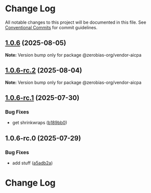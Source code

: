 # Change Log

All notable changes to this project will be documented in this file.
See [Conventional Commits](https://conventionalcommits.org) for commit guidelines.

## [1.0.6](https://github.com/zerobias-org/vendor/compare/@zerobias-org/vendor-aicpa@1.0.6-rc.2...@zerobias-org/vendor-aicpa@1.0.6) (2025-08-05)

**Note:** Version bump only for package @zerobias-org/vendor-aicpa





## [1.0.6-rc.2](https://github.com/zerobias-org/vendor/compare/@zerobias-org/vendor-aicpa@1.0.6-rc.1...@zerobias-org/vendor-aicpa@1.0.6-rc.2) (2025-08-04)

**Note:** Version bump only for package @zerobias-org/vendor-aicpa





## [1.0.6-rc.1](https://github.com/zerobias-org/vendor/compare/@zerobias-org/vendor-aicpa@1.0.6-rc.0...@zerobias-org/vendor-aicpa@1.0.6-rc.1) (2025-07-30)


### Bug Fixes

* get shrinkwraps ([b189bb0](https://github.com/zerobias-org/vendor/commit/b189bb0cf53ad66427530ccc0eab7824527942d3))





## 1.0.6-rc.0 (2025-07-29)


### Bug Fixes

* add stuff ([a5adb2a](https://github.com/zerobias-org/vendor/commit/a5adb2aecd0670c42e9077affecb6a047bf30fc6))





# Change Log
